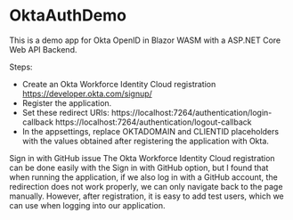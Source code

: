 # OktaAuthDemo
This is a demo app for Okta OpenID in Blazor WASM with a ASP.NET Core Web API Backend.

Steps:
- Create an Okta Workforce Identity Cloud registration https://developer.okta.com/signup/
- Register the application.
- Set these redirect URIs:
  https://localhost:7264/authentication/login-callback
  https://localhost:7264/authentication/logout-callback
- In the appsettings, replace OKTADOMAIN and CLIENTID placeholders with the values obtained after registering the application with Okta.

Sign in with GitHub issue
The Okta Workforce Identity Cloud registration can be done easily with the Sign in with GitHub option, but I found that when running the application, if we also log in with a GitHub account, the redirection does not work properly, we can only navigate back to the page manually. However, after registration, it is easy to add test users, which we can use when logging into our application.
